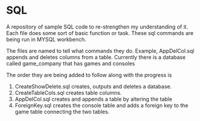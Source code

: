 # SQL
A repository of sample SQL code to re-strengthen my understanding of it. Each file does some sort of basic function or task.
These sql commands are being run in MYSQL workbench.

The files are named to tell what commands they do. Example, AppDelCol.sql appends and deletes columns from a table. 
Currently there is a database called game_company that has games and consoles

The order they are being added to follow along with the progress is

1. CreateShowDelete.sql    creates, outputs and deletes a database.
2. CreateTableCols.sql     creates table columns.
3. AppDelCol.sql           creates and appends a table by altering the table 
4. ForeignKey.sql          creates the console table and adds a foreign key to the game table connecting the two tables.
